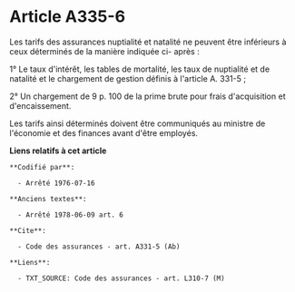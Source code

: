 # Article A335-6

Les tarifs des assurances nuptialité et natalité ne peuvent être inférieurs à ceux déterminés de la manière indiquée ci-
après :

1° Le taux d'intérêt, les tables de mortalité, les taux de nuptialité et de natalité et le chargement de gestion définis à
l'article A. 331-5 ;

2° Un chargement de 9 p. 100 de la prime brute pour frais d'acquisition et d'encaissement.

Les tarifs ainsi déterminés doivent être communiqués au ministre de l'économie et des finances avant d'être employés.

**Liens relatifs à cet article**

	**Codifié par**:

	  - Arrêté 1976-07-16

	**Anciens textes**:

	  - Arrêté 1978-06-09 art. 6

	**Cite**:

	  - Code des assurances - art. A331-5 (Ab)

	**Liens**:

	  - TXT_SOURCE: Code des assurances - art. L310-7 (M)
